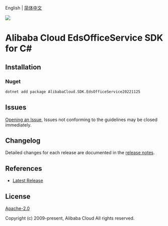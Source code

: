 English | [简体中文](README-CN.md)

![](https://aliyunsdk-pages.alicdn.com/icons/AlibabaCloud.svg)

# Alibaba Cloud EdsOfficeService SDK for C#

## Installation

### Nuget

```bash
dotnet add package AlibabaCloud.SDK.EdsOfficeService20221125
```

## Issues

[Opening an Issue](https://github.com/aliyun/alibabacloud-csharp-sdk/issues/new), Issues not conforming to the guidelines may be closed immediately.

## Changelog

Detailed changes for each release are documented in the [release notes](./ChangeLog.md).

## References

* [Latest Release](https://github.com/aliyun/alibabacloud-csharp-sdk/)

## License

[Apache-2.0](http://www.apache.org/licenses/LICENSE-2.0)

Copyright (c) 2009-present, Alibaba Cloud All rights reserved.

